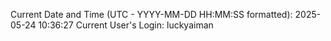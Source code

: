 Current Date and Time (UTC - YYYY-MM-DD HH:MM:SS formatted): 2025-05-24 10:36:27
Current User's Login: luckyaiman
